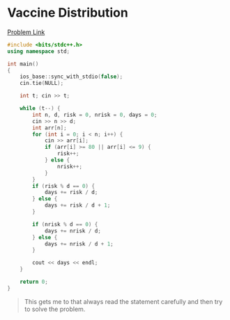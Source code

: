 # Vaccine Distribution

[Problem Link](https://www.codechef.com/DEC20B/problems/VACCINE2)

``` c++
#include <bits/stdc++.h>
using namespace std;

int main()
{
	ios_base::sync_with_stdio(false);
	cin.tie(NULL);

	int t; cin >> t;

	while (t--) {
		int n, d, risk = 0, nrisk = 0, days = 0;
		cin >> n >> d;
		int arr[n];
		for (int i = 0; i < n; i++) {
			cin >> arr[i];
			if (arr[i] >= 80 || arr[i] <= 9) {
				risk++;
			} else {
				nrisk++;
			}
		}
		if (risk % d == 0) {
			days += risk / d;
		} else {
			days += risk / d + 1;
		}

		if (nrisk % d == 0) {
			days += nrisk / d;
		} else {
			days += nrisk / d + 1;
		}

		cout << days << endl;
	}

	return 0;
}
```

> This gets me to that always read the statement carefully and then try to solve the problem.